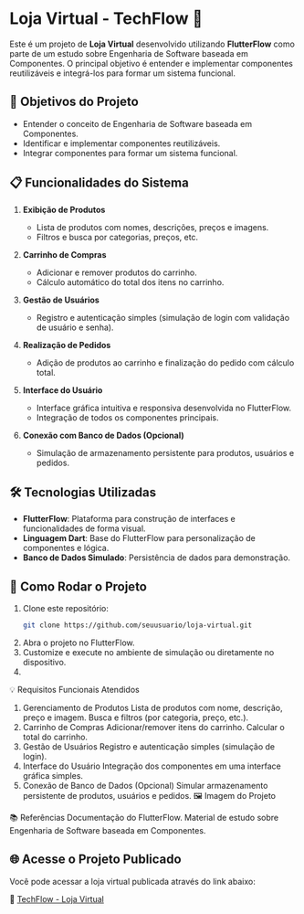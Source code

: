 # Loja Virtual - TechFlow 🛒

Este é um projeto de **Loja Virtual** desenvolvido utilizando **FlutterFlow** como parte de um estudo sobre Engenharia de Software baseada em Componentes. O principal objetivo é entender e implementar componentes reutilizáveis e integrá-los para formar um sistema funcional.

## 🎯 Objetivos do Projeto
- Entender o conceito de Engenharia de Software baseada em Componentes.
- Identificar e implementar componentes reutilizáveis.
- Integrar componentes para formar um sistema funcional.

## 📋 Funcionalidades do Sistema
1. **Exibição de Produtos**
   - Lista de produtos com nomes, descrições, preços e imagens.
   - Filtros e busca por categorias, preços, etc.

2. **Carrinho de Compras**
   - Adicionar e remover produtos do carrinho.
   - Cálculo automático do total dos itens no carrinho.

3. **Gestão de Usuários**
   - Registro e autenticação simples (simulação de login com validação de usuário e senha).

4. **Realização de Pedidos**
   - Adição de produtos ao carrinho e finalização do pedido com cálculo total.

5. **Interface do Usuário**
   - Interface gráfica intuitiva e responsiva desenvolvida no FlutterFlow.
   - Integração de todos os componentes principais.

6. **Conexão com Banco de Dados (Opcional)**
   - Simulação de armazenamento persistente para produtos, usuários e pedidos.

## 🛠️ Tecnologias Utilizadas
- **FlutterFlow**: Plataforma para construção de interfaces e funcionalidades de forma visual.
- **Linguagem Dart**: Base do FlutterFlow para personalização de componentes e lógica.
- **Banco de Dados Simulado**: Persistência de dados para demonstração.

## 🚀 Como Rodar o Projeto
1. Clone este repositório:
   ```bash
   git clone https://github.com/seuusuario/loja-virtual.git
2. Abra o projeto no FlutterFlow.
3. Customize e execute no ambiente de simulação ou diretamente no dispositivo.
4. 
💡 Requisitos Funcionais Atendidos
1. Gerenciamento de Produtos
Lista de produtos com nome, descrição, preço e imagem.
Busca e filtros (por categoria, preço, etc.).
2. Carrinho de Compras
Adicionar/remover itens do carrinho.
Calcular o total do carrinho.
3. Gestão de Usuários
Registro e autenticação simples (simulação de login).
4. Interface do Usuário
Integração dos componentes em uma interface gráfica simples.
5. Conexão de Banco de Dados (Opcional)
Simular armazenamento persistente de produtos, usuários e pedidos.
🖼️ Imagem do Projeto

📚 Referências
Documentação do FlutterFlow.
Material de estudo sobre Engenharia de Software baseada em Componentes.

## 🌐 Acesse o Projeto Publicado
Você pode acessar a loja virtual publicada através do link abaixo:

🔗 [TechFlow - Loja Virtual]((https://techflow.flutterflow.app/))


